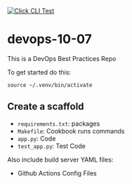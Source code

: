 [![Click CLI Test](https://github.com/noahgift/devops-10-07/actions/workflows/blank.yml/badge.svg)](https://github.com/noahgift/devops-10-07/actions/workflows/blank.yml)

# devops-10-07
This is a DevOps Best Practices Repo

To get started do this:

`source ~/.venv/bin/activate`

## Create a scaffold

* `requirements.txt`: packages
* `Makefile`:  Cookbook runs commands
* `app.py`: Code
* `test_app.py`: Test Code

Also include build server YAML files:

* Github Actions Config Files

